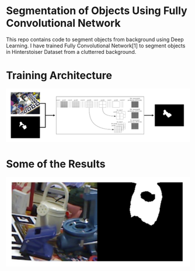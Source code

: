 # Segmentation of Objects Using Fully Convolutional Network
This repo contains code to segment objects from background using Deep Learning.
I have trained Fully Convolutional Network[1] to segment objects in Hinterstoiser Dataset from a clutterred background.

# Training Architecture
![alt tag](https://github.com/apurvmmmec/SegmentationFullyConvolutionalNetwork/blob/master/resources/training.png)

# Some of the Results

![alt tag](https://github.com/apurvmmmec/SegmentationFullyConvolutionalNetwork/blob/master/resources/seg1.png)
